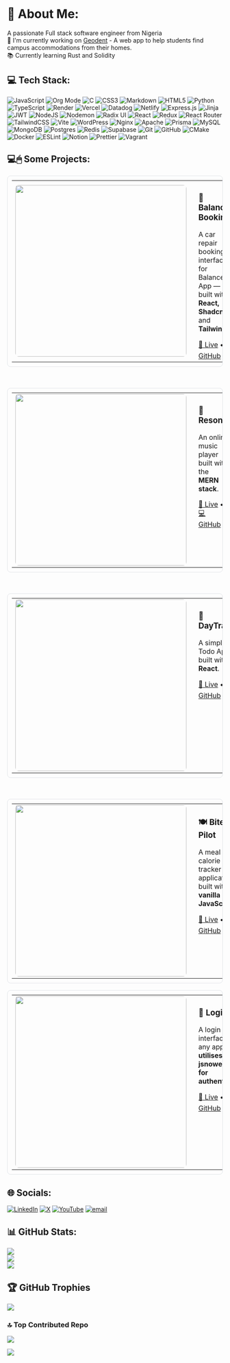 # 💫 About Me:
A passionate  Full stack software engineer from Nigeria<br>🔭 I'm currently working on [Geodent](https://github.com/Codecraftershubx/geodent) - A web app to help students find campus accommodations from their homes.<br>📚 Currently learning Rust and Solidity

## 💻 Tech Stack:
![JavaScript](https://img.shields.io/badge/javascript-%23323330.svg?style=for-the-badge&logo=javascript&logoColor=%23F7DF1E) ![Org Mode](https://img.shields.io/badge/orgmode-%2377AA99.svg?style=for-the-badge&logo=org&logoColor=white) ![C](https://img.shields.io/badge/c-%2300599C.svg?style=for-the-badge&logo=c&logoColor=white) ![CSS3](https://img.shields.io/badge/css3-%231572B6.svg?style=for-the-badge&logo=css3&logoColor=white) ![Markdown](https://img.shields.io/badge/markdown-%23000000.svg?style=for-the-badge&logo=markdown&logoColor=white) ![HTML5](https://img.shields.io/badge/html5-%23E34F26.svg?style=for-the-badge&logo=html5&logoColor=white) ![Python](https://img.shields.io/badge/python-3670A0?style=for-the-badge&logo=python&logoColor=ffdd54) ![TypeScript](https://img.shields.io/badge/typescript-%23007ACC.svg?style=for-the-badge&logo=typescript&logoColor=white) ![Render](https://img.shields.io/badge/Render-%46E3B7.svg?style=for-the-badge&logo=render&logoColor=white) ![Vercel](https://img.shields.io/badge/vercel-%23000000.svg?style=for-the-badge&logo=vercel&logoColor=white) ![Datadog](https://img.shields.io/badge/datadog-%23632CA6.svg?style=for-the-badge&logo=datadog&logoColor=white) ![Netlify](https://img.shields.io/badge/netlify-%23000000.svg?style=for-the-badge&logo=netlify&logoColor=#00C7B7) ![Express.js](https://img.shields.io/badge/express.js-%23404d59.svg?style=for-the-badge&logo=express&logoColor=%2361DAFB) ![Jinja](https://img.shields.io/badge/jinja-white.svg?style=for-the-badge&logo=jinja&logoColor=black) ![JWT](https://img.shields.io/badge/JWT-black?style=for-the-badge&logo=JSON%20web%20tokens) ![NodeJS](https://img.shields.io/badge/node.js-6DA55F?style=for-the-badge&logo=node.js&logoColor=white) ![Nodemon](https://img.shields.io/badge/NODEMON-%23323330.svg?style=for-the-badge&logo=nodemon&logoColor=%BBDEAD) ![Radix UI](https://img.shields.io/badge/radix%20ui-161618.svg?style=for-the-badge&logo=radix-ui&logoColor=white) ![React](https://img.shields.io/badge/react-%2320232a.svg?style=for-the-badge&logo=react&logoColor=%2361DAFB) ![Redux](https://img.shields.io/badge/redux-%23593d88.svg?style=for-the-badge&logo=redux&logoColor=white) ![React Router](https://img.shields.io/badge/React_Router-CA4245?style=for-the-badge&logo=react-router&logoColor=white) ![TailwindCSS](https://img.shields.io/badge/tailwindcss-%2338B2AC.svg?style=for-the-badge&logo=tailwind-css&logoColor=white) ![Vite](https://img.shields.io/badge/vite-%23646CFF.svg?style=for-the-badge&logo=vite&logoColor=white) ![WordPress](https://img.shields.io/badge/WordPress-%23117AC9.svg?style=for-the-badge&logo=WordPress&logoColor=white) ![Nginx](https://img.shields.io/badge/nginx-%23009639.svg?style=for-the-badge&logo=nginx&logoColor=white) ![Apache](https://img.shields.io/badge/apache-%23D42029.svg?style=for-the-badge&logo=apache&logoColor=white) ![Prisma](https://img.shields.io/badge/Prisma-3982CE?style=for-the-badge&logo=Prisma&logoColor=white) ![MySQL](https://img.shields.io/badge/mysql-4479A1.svg?style=for-the-badge&logo=mysql&logoColor=white) ![MongoDB](https://img.shields.io/badge/MongoDB-%234ea94b.svg?style=for-the-badge&logo=mongodb&logoColor=white) ![Postgres](https://img.shields.io/badge/postgres-%23316192.svg?style=for-the-badge&logo=postgresql&logoColor=white) ![Redis](https://img.shields.io/badge/redis-%23DD0031.svg?style=for-the-badge&logo=redis&logoColor=white) ![Supabase](https://img.shields.io/badge/Supabase-3ECF8E?style=for-the-badge&logo=supabase&logoColor=white) ![Git](https://img.shields.io/badge/git-%23F05033.svg?style=for-the-badge&logo=git&logoColor=white) ![GitHub](https://img.shields.io/badge/github-%23121011.svg?style=for-the-badge&logo=github&logoColor=white) ![CMake](https://img.shields.io/badge/CMake-%23008FBA.svg?style=for-the-badge&logo=cmake&logoColor=white) ![Docker](https://img.shields.io/badge/docker-%230db7ed.svg?style=for-the-badge&logo=docker&logoColor=white) ![ESLint](https://img.shields.io/badge/ESLint-4B3263?style=for-the-badge&logo=eslint&logoColor=white) ![Notion](https://img.shields.io/badge/Notion-%23000000.svg?style=for-the-badge&logo=notion&logoColor=white) ![Prettier](https://img.shields.io/badge/prettier-%23F7B93E.svg?style=for-the-badge&logo=prettier&logoColor=black) ![Vagrant](https://img.shields.io/badge/vagrant-%231563FF.svg?style=for-the-badge&logo=vagrant&logoColor=white)

## 💻🖱 Some Projects:
<!-- Balancee Booking -->
<table style="width:100%; border: 1px solid #e1e4e8; border-radius: 8px; padding: 10px;">
  <tr>
    <td style="width: 200px;">
      <img src="https://i.ibb.co/hFkHgWyW/Screenshot-2025-06-09-at-20-22-30.png" width="400px" style="border-radius: 8px;"/>
    </td>
    <td style="padding-left: 20px; vertical-align: top;">
      <h3>🚗 Balancee Booking</h3>
      <p>A car repair booking interface for Balancee App — built with <strong>React, Shadcn/ui</strong> and <strong>Tailwind</strong>.</p>
      <a href="https://balancee-booking-brown.vercel.app" target="_blank">🔗 Live</a> • 
      <a href="https://github.com/thecypherzen/balancee_booking" target="_blank">💻 GitHub</a>
    </td>
  </tr>
</table>

<br>

<!-- Resonix -->
<table style="width:100%; border: 1px solid #e1e4e8; border-radius: 8px; padding: 10px;">
  <tr>
    <td style="width: 200px;">
      <img src="https://i.ibb.co/9HStSpWK/resonix-mp.png" width="400px" style="border-radius: 8px;"/>
    </td>
    <td style="padding-left: 20px; vertical-align: top;">
      <h3>🎵 Resonix</h3>
      <p>An online music player built with the <strong>MERN stack</strong>.</p>
      <a href="https://resonix.vercel.app/" target="_blank">🔗 Live</a> • 
      <a href="https://github.com/thecypherzen/resonix" target="_blank">💻 GitHub</a>
    </td>
  </tr>
</table>

<br>

<!-- DayTrakr -->
<table style="width:100%; border: 1px solid #e1e4e8; border-radius: 8px; padding: 10px;">
  <tr>
    <td style="width: 200px;">
      <img src="https://i.ibb.co/3mry2Lhw/daytrakr-thumbnail.png" width="400px" style="border-radius: 8px;"/>
    </td>
    <td style="padding-left: 20px; vertical-align: top;">
      <h3>📝 DayTrakr</h3>
      <p>A simple Todo App built with <strong>React</strong>.</p>
      <a href="https://daytrakr.onrender.com/" target="_blank">🔗 Live</a> • 
      <a href="https://github.com/thecypherzen/dayTrakr" target="_blank">💻 GitHub</a>
    </td>
  </tr>
</table>

<br>

<!-- Bite Pilot -->
<table style="width:100%; border: 1px solid #e1e4e8; border-radius: 8px; padding: 10px;">
  <tr>
    <td style="width: 200px;">
      <img src="https://i.ibb.co/TBr74FCr/bitepilot-thumbnail.png" width="400px" style="border-radius: 8px;"/>
    </td>
    <td style="padding-left: 20px; vertical-align: top;">
      <h3>🍽️ Bite Pilot</h3>
      <p>A meal calorie tracker application built with <strong>vanilla JavaScript</strong>.</p>
      <a href="https://bitepilot.onrender.com/" target="_blank">🔗 Live</a> • 
      <a href="https://github.com/thecypherzen/bitePilot" target="_blank">💻 GitHub</a>
    </td>
  </tr>
</table>

<!-- LoginUi Demo -->
<table style="width:100%; border: 1px solid #e1e4e8; border-radius: 8px; padding: 10px;">
  <tr>
    <td style="width: 200px;">
      <img src="https://i.ibb.co/Z6B4Lvcb/login-ui-demo.png" width="400px" style="border-radius: 8px;"/>
    </td>
    <td style="padding-left: 20px; vertical-align: top;">
      <h3>🪩 Login UI</h3>
      <p>A login interface for any app <strong> that utilises jsnowebtokens for authentication</strong>.</p>
      <a href="https://login-ui-demo.vercel.app/" target="_blank">🔗 Live</a> • 
      <a href="https://github.com/thecypherzen/login_ui" target="_blank">💻 GitHub</a>
    </td>
  </tr>
</table>

## 🌐 Socials:
[![LinkedIn](https://img.shields.io/badge/LinkedIn-%230077B5.svg?logo=linkedin&logoColor=white)](https://linkedin.com/in/william-inyam-2503a8202) [![X](https://img.shields.io/badge/X-black.svg?logo=X&logoColor=white)](https://x.com/williamInyam) [![YouTube](https://img.shields.io/badge/YouTube-%23FF0000.svg?logo=YouTube&logoColor=white)](https://youtube.com/@UCkRSqDa5MjftEg9YiZQQHeQ) [![email](https://img.shields.io/badge/Email-D14836?logo=gmail&logoColor=white)](mailto:sw.inyam@outlook.com) 

## 📊 GitHub Stats:
![](https://github-readme-stats.vercel.app/api?username=thecypherzen&theme=dark&hide_border=false&include_all_commits=true&count_private=true)<br/>
![](https://nirzak-streak-stats.vercel.app/?user=thecypherzen&theme=dark&hide_border=false)<br/>
![](https://github-readme-stats.vercel.app/api/top-langs/?username=thecypherzen&theme=dark&hide_border=false&include_all_commits=true&count_private=true&layout=compact)

## 🏆 GitHub Trophies
![](https://github-profile-trophy.vercel.app/?username=thecypherzen&theme=radical&no-frame=false&no-bg=false&margin-w=4)

### 🔝 Top Contributed Repo
![](https://github-contributor-stats.vercel.app/api?username=thecypherzen&limit=5&theme=dark&combine_all_yearly_contributions=true)


[![](https://visitcount.itsvg.in/api?id=thecypherzen&icon=0&color=1)](https://visitcount.itsvg.in)

<!-- Proudly created with GPRM ( https://gprm.itsvg.in ) -->
